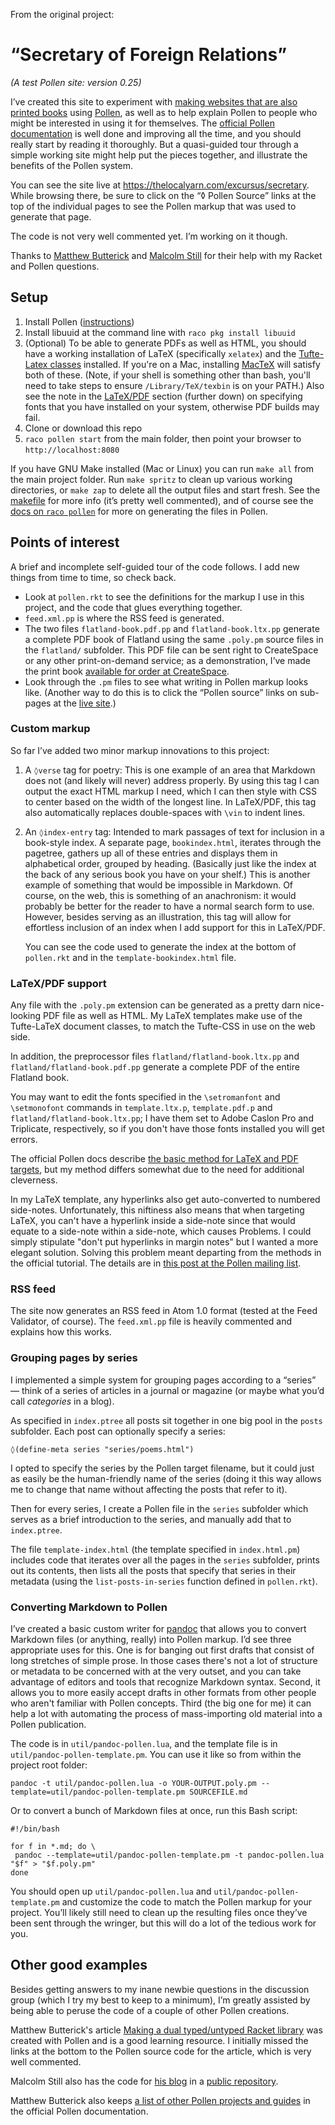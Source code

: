 From the original project:

# “Secretary of Foreign Relations”

*(A test Pollen site: version 0.25)*

I’ve created this site to experiment with [making websites that are also printed books](https://thelocalyarn.com/excursus/secretary/posts/web-books.html) using [Pollen](http://pollenpub.com), as well as to help explain Pollen to people who might be interested in using it for themselves. The [official Pollen documentation](http://pkg-build.racket-lang.org/doc/pollen/index.html) is well done and improving all the time, and you should really start by reading it thoroughly. But a quasi-guided tour through a simple working site might help put the pieces together, and illustrate the benefits of the Pollen system.

You can see the site live at <https://thelocalyarn.com/excursus/secretary>. While browsing there, be sure to click on the “◊ Pollen Source” links at the top of the individual pages to see the Pollen markup that was used to generate that page.

The code is not very well commented yet. I’m working on it though.

Thanks to [Matthew Butterick](http://typographyforlawyers.com/about.html) and [Malcolm Still](http://mstill.io) for their help with my Racket and Pollen questions.

## Setup

1. Install Pollen ([instructions](http://pkg-build.racket-lang.org/doc/pollen/Installation.html))
2. Install libuuid at the command line with `raco pkg install libuuid`
3. (Optional) To be able to generate PDFs as well as HTML, you should have a working installation of LaTeX (specifically `xelatex`) and the [Tufte-Latex classes](https://tufte-latex.github.io/tufte-latex/) installed. If you're on a Mac, installing [MacTeX](http://tug.org/mactex/) will satisfy both of these. (Note, if your shell is something other than bash, you'll need to take steps to ensure `/Library/TeX/texbin` is on your PATH.) Also see the note in the [LaTeX/PDF](#latexpdf-support) section (further down) on specifying fonts that you have installed on your system, otherwise PDF builds may fail.
3. Clone or download this repo
4. `raco pollen start` from the main folder, then point your browser to `http://localhost:8080`

If you have GNU Make installed (Mac or Linux) you can run `make all` from the main project folder. Run `make spritz` to clean up various working directories, or `make zap` to delete all the output files and start fresh. See the [makefile](makefile) for more info (it’s pretty well commented), and of course see the [docs on `raco pollen`](http://pkg-build.racket-lang.org/doc/pollen/raco-pollen.html) for more on generating the files in Pollen.

## Points of interest

A brief and incomplete self-guided tour of the code follows. I add new things from time to time, so check back.

* Look at `pollen.rkt` to see the definitions for the markup I use in this project, and the code that glues everything together.
* `feed.xml.pp` is where the RSS feed is generated.
* The two files `flatland-book.pdf.pp` and `flatland-book.ltx.pp` generate a complete PDF book of Flatland using the same `.poly.pm` source files in the `flatland/` subfolder. This PDF file can be sent right to CreateSpace or any other print-on-demand service; as a demonstration, I’ve made the print book [available for order at CreateSpace](https://www.createspace.com/6059658).
* Look through the `.pm` files to see what writing in Pollen markup looks like. (Another way to do this is to click the “Pollen source” links on sub-pages at the [live site](https://thelocalyarn/excursus/secretary/).)

### Custom markup

So far I’ve added two minor markup innovations to this project:

 1. A `◊verse` tag for poetry: This is one example of an area that Markdown does not (and likely will never) address properly. By using this tag I can output the exact HTML markup I need, which I can then style with CSS to center based on the width of the longest line. In LaTeX/PDF, this tag also automatically replaces double-spaces with `\vin` to indent lines.

 2. An `◊index-entry` tag: Intended to mark passages of text for inclusion in a book-style index. A separate page, `bookindex.html`, iterates through the pagetree, gathers up all of these entries and displays them in alphabetical order, grouped by heading. (Basically just like the index at the back of any serious book you have on your shelf.) This is another example of something that would be impossible in Markdown. Of course, on the web, this is something of an anachronism: it would probably be better for the reader to have a normal search form to use. However, besides serving as an illustration, this tag will allow for effortless inclusion of an index when I add support for this in LaTeX/PDF.

     You can see the code used to generate the index at the bottom of `pollen.rkt` and in the `template-bookindex.html` file.

### LaTeX/PDF support

Any file with the `.poly.pm` extension can be generated as a pretty darn nice-looking PDF file as well as HTML. My LaTeX templates make use of the Tufte-LaTeX document classes, to match the Tufte-CSS in use on the web side.

In addition, the preprocessor files `flatland/flatland-book.ltx.pp` and `flatland/flatland-book.pdf.pp` generate a complete PDF of the entire Flatland book.

You may want to edit the fonts specified in the `\setromanfont` and `\setmonofont` commands in  `template.ltx.p`, `template.pdf.p` and `flatland/flatland-book.ltx.pp`; I have them set to Adobe Caslon Pro and Triplicate, respectively, so if you don't have those fonts installed you will get errors.

The official Pollen docs describe [the basic method for LaTeX and PDF targets](http://pkg-build.racket-lang.org/doc/pollen/fourth-tutorial.html), but my method differs somewhat due to the need for additional cleverness.

In my LaTeX template, any hyperlinks also get auto-converted to numbered side-notes. Unfortunately, this niftiness also means that when targeting LaTeX, you can't have a hyperlink inside a side-note since that would equate to a side-note within a side-note, which causes Problems. I could simply stipulate "don't put hyperlinks in margin notes" but I wanted a more elegant solution. Solving this problem meant departing from the methods in the official tutorial. The details are in [this post at the Pollen mailing list](https://groups.google.com/d/msg/pollenpub/SoxbXRHnyMs/fP7hCSLADwAJ).

### RSS feed

The site now generates an RSS feed in Atom 1.0 format (tested at the Feed Validator, of course). The `feed.xml.pp` file is heavily commented and explains how this works.

### Grouping pages by series

I implemented a simple system for grouping pages according to a “series” — think of a series of articles in a journal or magazine (or maybe what you’d call *categories* in a blog).

As specified in `index.ptree` all posts sit together in one big pool in the `posts` subfolder. Each post can optionally specify a series:

    ◊(define-meta series "series/poems.html")

I opted to specify the series by the Pollen target filename, but it could just as easily be the human-friendly name of the series (doing it this way allows me to change that name without affecting the posts that refer to it).

Then for every series, I create a Pollen file in the `series` subfolder which serves as a brief introduction to the series, and manually add that to `index.ptree`.

The file `template-index.html` (the template specified in `index.html.pm`) includes code that iterates over all the pages in the `series` subfolder, prints out its contents, then lists all the posts that specify that series in their metadata (using the `list-posts-in-series` function defined in `pollen.rkt`).

### Converting Markdown to Pollen

I’ve created a basic custom writer for [pandoc](http://pandoc.org) that allows you to convert Markdown files (or anything, really) into Pollen markup. I’d see three appropriate uses for this. One is for banging out first drafts that consist of long stretches of simple prose. In those cases there's not a lot of structure or metadata to be concerned with at the very outset, and you can take advantage of editors and tools that recognize Markdown syntax. Second, it allows you to more easily accept drafts in other formats from other people who aren't familiar with Pollen concepts. Third (the big one for me) it can help a lot with automating the process of mass-importing old material into a Pollen publication.

The code is in `util/pandoc-pollen.lua`, and the template file is in `util/pandoc-pollen-template.pm`. You can use it like so from within the project root folder:

    pandoc -t util/pandoc-pollen.lua -o YOUR-OUTPUT.poly.pm --template=util/pandoc-pollen-template.pm SOURCEFILE.md

Or to convert a bunch of Markdown files at once, run this Bash script:

    #!/bin/bash

    for f in *.md; do \
     pandoc --template=util/pandoc-pollen-template.pm -t pandoc-pollen.lua "$f" > "$f.poly.pm"
    done

You should open up `util/pandoc-pollen.lua` and `util/pandoc-pollen-template.pm` and customize the code to match the Pollen markup for your project. You’ll likely still need to clean up the resulting files once they’ve been sent through the wringer, but this will do a lot of the tedious work for you.

## Other good examples

Besides getting answers to my inane newbie questions in the discussion group (which I try my best to keep to a minimum), I’m greatly assisted by being able to peruse the code of a couple of other Pollen creations.

Matthew Butterick's article [Making a dual typed/untyped Racket library](http://unitscale.com/mb/technique/dual-typed-untyped-library.html) was created with Pollen and is a good learning resource. I initially missed the links at the bottom to the Pollen source code for the article, which is very well commented.

Malcolm Still also has the code for [his blog](http://mstill.io) in a [public repository](https://github.com/malcolmstill/mstill.io).

Matthew Butterick also keeps [a list of other Pollen projects and guides](https://docs.racket-lang.org/pollen/Getting_more_help.html?q=pollen#%28part._.More_projects___guides%29) in the official Pollen documentation.
